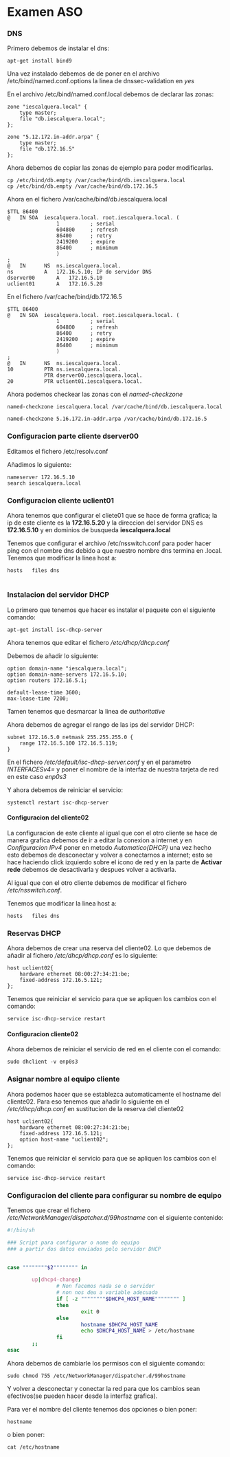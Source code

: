 # Examen ASO

### DNS

Primero debemos de instalar el dns:

```
apt-get install bind9
````

Una vez instalado debemos de de poner en el archivo /etc/bind/named.conf.options la linea de dnssec-validation en *yes*

En el archivo /etc/bind/named.conf.local debemos de declarar las zonas:

```
zone "iescalquera.local" {
    type master;
    file "db.iescalquera.local";
};

zone "5.12.172.in-addr.arpa" {
    type master;
    file "db.172.16.5"
};
````
Ahora debemos de copiar las zonas de ejemplo para poder modificarlas.

```
cp /etc/bind/db.empty /var/cache/bind/db.iescalquera.local
cp /etc/bind/db.empty /var/cache/bind/db.172.16.5
````

Ahora en el fichero /var/cache/bind/db.iescalquera.local
```
$TTL 86400	
@	IN SOA	iescalquera.local. root.iescalquera.local. (
				1          ; serial
				604800     ; refresh
				86400      ; retry 
				2419200    ; expire
				86400      ; minimum 
				)
;
@	IN		NS	ns.iescalquera.local.
ns			A	172.16.5.10; IP do servidor DNS
dserver00		A	172.16.5.10
uclient01		A	172.16.5.20
````

En el fichero /var/cache/bind/db.172.16.5
```
$TTL 86400
@	IN SOA	iescalquera.local. root.iescalquera.local. (
				1          ; serial
				604800     ; refresh
				86400      ; retry
				2419200    ; expire
				86400      ; minimum
				)
;
@	IN		NS	ns.iescalquera.local.
10			PTR	ns.iescalquera.local.
			PTR	dserver00.iescalquera.local.
20			PTR	uclient01.iescalquera.local.
````

Ahora podemos checkear las zonas con el *named-checkzone*

```
named-checkzone iescalquera.local /var/cache/bind/db.iescalquera.local

named-checkzone 5.16.172.in-addr.arpa /var/cache/bind/db.172.16.5
````

### Configuracion parte cliente dserver00

Editamos el fichero /etc/resolv.conf

Añadimos lo siguiente:

```
nameserver 172.16.5.10
search iescalquera.local
````

### Configuracion cliente uclient01

Ahora tenemos que configurar el cliete01 que se hace de forma grafica; la ip de este cliente es la **172.16.5.20** y la direccion del servidor DNS es **172.16.5.10** y en dominios de busqueda **iescalquera.local** 

Tenemos que configurar el archivo /etc/nsswitch.conf para poder hacer ping con el nombre dns debido a que nuestro nombre dns termina en .local.
Tenemos que modificar la linea host a:

```
hosts   files dns
````

# 

### Instalacion del servidor DHCP

Lo primero que tenemos que hacer es instalar el paquete con el siguiente comando:

```
apt-get install isc-dhcp-server
````

Ahora tenemos que editar el fichero */etc/dhcp/dhcp.conf*

Debemos de añadir lo siguiente:

```
option domain-name "iescalquera.local";
option domain-name-servers 172.16.5.10;
option routers 172.16.5.1;

default-lease-time 3600;
max-lease-time 7200;
````

Tamen tenemos que desmarcar la linea de *authoritative*

Ahora debemos de agregar el rango de las ips del servidor DHCP:

```
subnet 172.16.5.0 netmask 255.255.255.0 {
    range 172.16.5.100 172.16.5.119;
}
````
En el fichero */etc/default/isc-dhcp-server.conf* y en el parametro *INTERFACESv4=* y poner el nombre de la interfaz de nuestra tarjeta de red en este caso *enp0s3*

Y ahora debemos de reiniciar el servicio:

```
systemctl restart isc-dhcp-server
````

#### Configuracion del cliente02 

La configuracion de este cliente al igual que con el otro cliente se hace de manera grafica debemos de ir a editar la conexion a internet y en *Configuracion IPv4* poner en metodo *Automatico(DHCP)* una vez hecho esto debemos de desconectar  y volver a conectarnos a internet; esto se hace haciendo click izquierdo sobre el icono de red y en la parte de **Activar rede** debemos de desactivarla y despues volver a activarla.

Al igual que con el otro cliente debemos de modificar el fichero */etc/nsswitch.conf*.

Tenemos que modificar la linea host a:

```
hosts   files dns
````

### Reservas DHCP

Ahora debemos de crear una reserva del cliente02. Lo que debemos de añadir al fichero */etc/dhcp/dhcp.conf* es lo siguiente:

```
host uclient02{
    hardware ethernet 08:00:27:34:21:be;
    fixed-address 172.16.5.121;
};
````
Tenemos que reiniciar el servicio para que se apliquen los cambios con el comando:

```
service isc-dhcp-service restart
````

#### Configuracion cliente02
Ahora debemos de reiniciar el servicio de red en el cliente con el comando:

```
sudo dhclient -v enp0s3
````

### Asignar nombre al equipo cliente

Ahora podemos hacer que se establezca automaticamente el hostname del cliente02. Para eso tenemos que añadir lo siguiente en el */etc/dhcp/dhcp.conf* en sustitucion de la reserva del cliente02

```
host uclient02{
    hardware ethernet 08:00:27:34:21:be;
    fixed-address 172.16.5.121;
    option host-name "uclient02";
};
````

Tenemos que reiniciar el servicio para que se apliquen los cambios con el comando:

```
service isc-dhcp-service restart
````

### Configuracion del cliente para configurar su nombre de equipo

Tenemos que crear el fichero */etc/NetworkManager/dispatcher.d/99hostname* con el siguiente contenido:

```bash
#!/bin/sh

### Script para configurar o nome do equipo
### a partir dos datos enviados polo servidor DHCP


case """"""""$2"""""""" in

        up|dhcp4-change)
                # Non facemos nada se o servidor
                # non nos deu a variable adecuada
                if [ -z """"""""$DHCP4_HOST_NAME"""""""" ]
                then
                        exit 0
                else
                        hostname $DHCP4_HOST_NAME
                        echo $DHCP4_HOST_NAME > /etc/hostname
                fi
        ;;
esac
````

Ahora debemos de cambiarle los permisos con el siguiente comando:

```
sudo chmod 755 /etc/NetworkManager/dispatcher.d/99hostname
````

Y volver a desconectar y conectar la red para que los cambios sean efectivos(se pueden hacer desde la interfaz grafica). 

Para ver el nombre del cliente tenemos dos opciones o bien poner:

```
hostname
````
o bien poner:
```
cat /etc/hostname
````